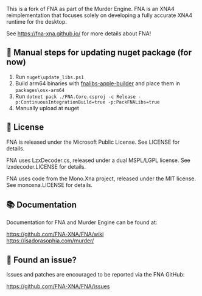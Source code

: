This is a fork of FNA as part of the Murder Engine. FNA is an XNA4 reimplementation that focuses solely on developing a fully accurate XNA4 runtime for the desktop.

See https://fna-xna.github.io/ for more details about FNA! 

🔨 Manual steps for updating nuget package (for now)
-------
1. Run `nuget\update_libs.ps1`
2. Build arm64 binaries with [fnalibs-apple-builder](https://github.com/TheSpydog/fnalibs-apple-builder) and place them in `packages\osx-arm64`
3. Run `dotnet pack ./FNA.Core.csproj -c Release -p:ContinuousIntegrationBuild=true -p:PackFNALibs=true`
4. Manually upload at nuget

💼 License
-------
FNA is released under the Microsoft Public License. See LICENSE for details.

FNA uses LzxDecoder.cs, released under a dual MSPL/LGPL license.
See lzxdecoder.LICENSE for details.

FNA uses code from the Mono.Xna project, released under the MIT license.
See monoxna.LICENSE for details.

📚 Documentation
-------------
Documentation for FNA and Murder Engine can be found at:

https://github.com/FNA-XNA/FNA/wiki<br>
https://isadorasophia.com/murder/

🐛 Found an issue?
---------------
Issues and patches are encouraged to be reported via the FNA GitHub:

https://github.com/FNA-XNA/FNA/issues
